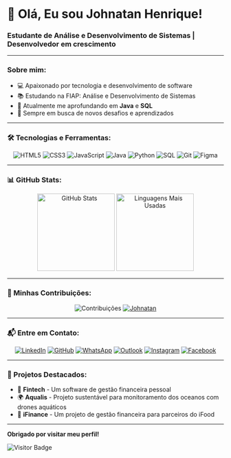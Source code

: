 # 👋 Olá, Eu sou Johnatan Henrique! 
### Estudante de Análise e Desenvolvimento de Sistemas | Desenvolvedor em crescimento

---

### Sobre mim:

- 💻 Apaixonado por tecnologia e desenvolvimento de software
- 📚 Estudando na FIAP: Análise e Desenvolvimento de Sistemas
- 🌱 Atualmente me aprofundando em **Java** e **SQL**
- 🚀 Sempre em busca de novos desafios e aprendizados

---

### 🛠️ Tecnologias e Ferramentas:

<div align="center">
  <img src="https://img.shields.io/badge/HTML5-E34F26?style=for-the-badge&logo=html5&logoColor=white" alt="HTML5">
  <img src="https://img.shields.io/badge/CSS3-1572B6?style=for-the-badge&logo=css3&logoColor=white" alt="CSS3">
  <img src="https://img.shields.io/badge/JavaScript-F7DF1E?style=for-the-badge&logo=javascript&logoColor=black" alt="JavaScript">
  <img src="https://img.shields.io/badge/Java-007396?style=for-the-badge&logo=java&logoColor=white" alt="Java">
  <img src="https://img.shields.io/badge/Python-3776AB?style=for-the-badge&logo=python&logoColor=white" alt="Python">
  <img src="https://img.shields.io/badge/SQL-4479A1?style=for-the-badge&logo=postgresql&logoColor=white" alt="SQL">
  <img src="https://img.shields.io/badge/Git-F05032?style=for-the-badge&logo=git&logoColor=white" alt="Git">
  <img src="https://img.shields.io/badge/Figma-F24E1E?style=for-the-badge&logo=figma&logoColor=white" alt="Figma">
</div>

---

### 📊 GitHub Stats:

<div align="center">
  <img height="180em" src="https://github-readme-stats.vercel.app/api?username=johnatans2&show_icons=true&theme=radical" alt="GitHub Stats">
  <img height="180em" src="https://github-readme-stats.vercel.app/api/top-langs/?username=johnatans2&layout=compact&theme=radical" alt="Linguagens Mais Usadas">
</div>

---

### 🚀 Minhas Contribuições:

<div align="center">
  
  ![Contribuições](https://github-readme-streak-stats.herokuapp.com/?user=johnatans2&theme=radical)
  [![Johnatan](https://github-readme-activity-graph.vercel.app/graph?username=johnatans2&theme=react-dark)](https://github.com/johnatans2)
  
</div>
  
---

### 📬 Entre em Contato:
<div align="center">
  
  [![LinkedIn](https://img.shields.io/badge/LinkedIn-0077B5?style=for-the-badge&logo=linkedin&logoColor=white)](https://www.linkedin.com/in/johnatans2)
  [![GitHub](https://img.shields.io/badge/GitHub-181717?style=for-the-badge&logo=github&logoColor=white)](https://github.com/johnatans2)
  [![WhatsApp](https://img.shields.io/badge/WhatsApp-25D366?style=for-the-badge&logo=whatsapp&logoColor=white)](https://wa.me/5521981467819)
  [![Outlook](https://img.shields.io/badge/Outlook-0078D4?style=for-the-badge&logo=microsoft-outlook&logoColor=white)](mailto:johnatan.henrique14@outlook.com)
  [![Instagram](https://img.shields.io/badge/Instagram-E4405F?style=for-the-badge&logo=instagram&logoColor=white)](https://www.instagram.com/johnatan.henris)
  [![Facebook](https://img.shields.io/badge/Facebook-1877F2?style=for-the-badge&logo=facebook&logoColor=white)](https://www.facebook.com/johnatan.henris)
  
</div>


---

### 📝 Projetos Destacados:

- 🌟 **Fintech** - Um software de gestão financeira pessoal
- 🌍 **Aqualis** - Projeto sustentável para monitoramento dos oceanos com drones aquáticos
- 💼 **iFinance** - Um projeto de gestão financeira para parceiros do iFood

---

**Obrigado por visitar meu perfil!**

![Visitor Badge](https://visitor-badge.laobi.icu/badge?page_id=johnatans2.johnatans2)

